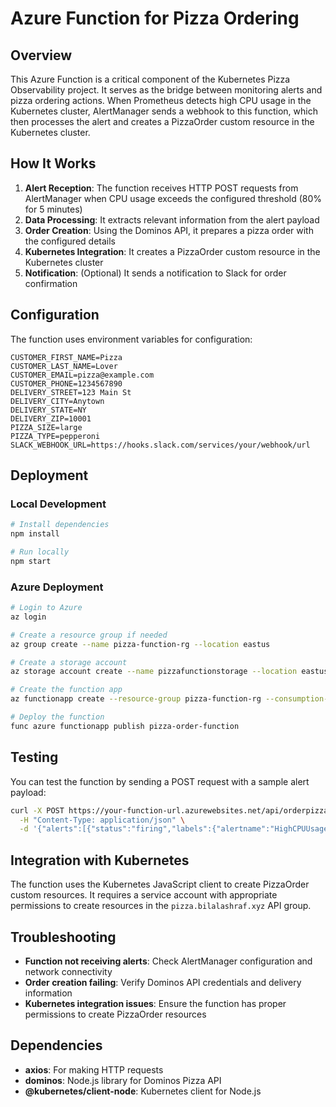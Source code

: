 # Azure Function for Pizza Ordering

## Overview

This Azure Function is a critical component of the Kubernetes Pizza Observability project. It serves as the bridge between monitoring alerts and pizza ordering actions. When Prometheus detects high CPU usage in the Kubernetes cluster, AlertManager sends a webhook to this function, which then processes the alert and creates a PizzaOrder custom resource in the Kubernetes cluster.

## How It Works

1. **Alert Reception**: The function receives HTTP POST requests from AlertManager when CPU usage exceeds the configured threshold (80% for 5 minutes)
2. **Data Processing**: It extracts relevant information from the alert payload
3. **Order Creation**: Using the Dominos API, it prepares a pizza order with the configured details
4. **Kubernetes Integration**: It creates a PizzaOrder custom resource in the Kubernetes cluster
5. **Notification**: (Optional) It sends a notification to Slack for order confirmation

## Configuration

The function uses environment variables for configuration:

```
CUSTOMER_FIRST_NAME=Pizza
CUSTOMER_LAST_NAME=Lover
CUSTOMER_EMAIL=pizza@example.com
CUSTOMER_PHONE=1234567890
DELIVERY_STREET=123 Main St
DELIVERY_CITY=Anytown
DELIVERY_STATE=NY
DELIVERY_ZIP=10001
PIZZA_SIZE=large
PIZZA_TYPE=pepperoni
SLACK_WEBHOOK_URL=https://hooks.slack.com/services/your/webhook/url
```

## Deployment

### Local Development

```bash
# Install dependencies
npm install

# Run locally
npm start
```

### Azure Deployment

```bash
# Login to Azure
az login

# Create a resource group if needed
az group create --name pizza-function-rg --location eastus

# Create a storage account
az storage account create --name pizzafunctionstorage --location eastus --resource-group pizza-function-rg --sku Standard_LRS

# Create the function app
az functionapp create --resource-group pizza-function-rg --consumption-plan-location eastus --runtime node --runtime-version 14 --functions-version 4 --name pizza-order-function --storage-account pizzafunctionstorage

# Deploy the function
func azure functionapp publish pizza-order-function
```

## Testing

You can test the function by sending a POST request with a sample alert payload:

```bash
curl -X POST https://your-function-url.azurewebsites.net/api/orderpizza \
  -H "Content-Type: application/json" \
  -d '{"alerts":[{"status":"firing","labels":{"alertname":"HighCPUUsage","instance":"node1"},"annotations":{"description":"CPU usage is above 80% for 5 minutes","summary":"High CPU usage detected"}}]}'
```

## Integration with Kubernetes

The function uses the Kubernetes JavaScript client to create PizzaOrder custom resources. It requires a service account with appropriate permissions to create resources in the `pizza.bilalashraf.xyz` API group.

## Troubleshooting

- **Function not receiving alerts**: Check AlertManager configuration and network connectivity
- **Order creation failing**: Verify Dominos API credentials and delivery information
- **Kubernetes integration issues**: Ensure the function has proper permissions to create PizzaOrder resources

## Dependencies

- **axios**: For making HTTP requests
- **dominos**: Node.js library for Dominos Pizza API
- **@kubernetes/client-node**: Kubernetes client for Node.js